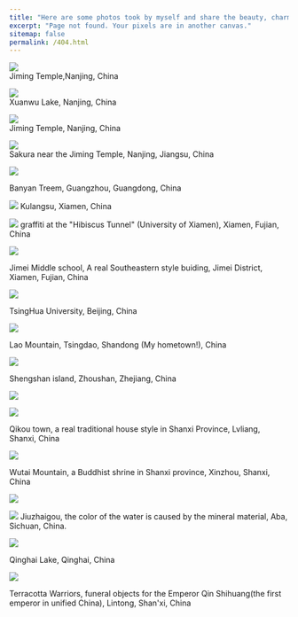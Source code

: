 ```yaml
---
title: "Here are some photos took by myself and share the beauty, charming of China"
excerpt: "Page not found. Your pixels are in another canvas."
sitemap: false
permalink: /404.html
---
```


![](http://konic-nlp.github.io/images/20200323_2.JPG)  
Jiming Temple,Nanjing, China
 
![](http://konic-nlp.github.io/images/DSC_3985.jpg)  
Xuanwu Lake, Nanjing, China
  
![](http://konic-nlp.github.io/images/DSC_4025.jpg)  
Jiming Temple, Nanjing, China
  
![](http://konic-nlp.github.io/images/DSC_4026.jpg)  
Sakura near the Jiming Temple, Nanjing, Jiangsu, China

![](https://konic-nlp.github.io/DSC_435w1.jpg)

Banyan Treem, Guangzhou, Guangdong, China

![](https://konic-nlp.github.io/DSC_5280.jpg)
 Kulangsu, Xiamen, China
 
 ![](https://konic-nlp.github.io/DSC_5542.jpg)
 graffiti at the "Hibiscus Tunnel" (University of Xiamen), Xiamen, Fujian, China
 
 ![](https:/、konic-nlp.github.io//DSC_5609.jpg)
 
 Jimei Middle school, A real Southeastern style buiding, Jimei District, Xiamen, Fujian, China
 
 ![](https://konic-nlp.github.io/DSC_6368.jpg)
 
 TsingHua University, Beijing, China
 
 ![](https://konic-nlp.github.io/IMG_2996.JPG)
 
 Lao Mountain, Tsingdao, Shandong (My hometown!), China
 
 ![](https://konic-nlp.github.io/files/20200628_2.JPG)
 
 Shengshan island, Zhoushan, Zhejiang, China
 
 ![](https://konic-nlp.github.io/files/DSC_2401.JPG)
 
 ![](https://konic-nlp.github.io/files/DSC_2601.JPG)
 
 Qikou town,  a real traditional house style in Shanxi Province, Lvliang, Shanxi, China
 
 ![](https://konic-nlp.github.io/files/DSC_3064_1.JPG)
 
 Wutai Mountain, a Buddhist shrine in Shanxi province, Xinzhou, Shanxi, China
 
 ![](https://konic-nlp.github.io/files/DSC_5955.JPG)
 
 ![](https://konic-nlp.github.io/files/DSC_5999.JPG)
 Jiuzhaigou, the color of the water is caused by the mineral material, Aba, Sichuan, China.
 
 ![](https://konic-nlp.github.iofiles/DSC_6616.JPG)
 
 Qinghai Lake, Qinghai, China
 
 ![](https://konic-nlp.github.io/files/IMG_3554.JPG)
 
 Terracotta Warriors, funeral objects for the Emperor Qin Shihuang(the first emperor in unified China), Lintong, Shan'xi, China
 
 

